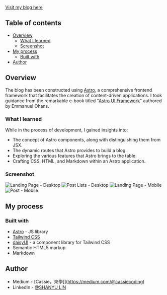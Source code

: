 [Visit my blog here](https://wonderful-meringue-9d1173.netlify.app/) 

## Table of contents

- [Overview](#overview)
  - [What I learned](#what-i-learned)
  - [Screenshot](#screenshot)
- [My process](#my-process)
  - [Built with](#built-with)
- [Author](#author)

## Overview

The blog has been constructed using [Astro](https://astro.build/), a comprehensive frontend framework that facilitates the creation of content-driven applications. 
I took guidance from the remarkable e-book titled "[Astro UI Framework](https://www.freecodecamp.org/news/how-to-use-the-astro-ui-framework/)" authored by Emmanuel Ohans.

### What I learned
While in the process of development, I gained insights into:

- The concept of Astro components, along with distinguishing them from JSX.
- The dynamic routes that Astro provides to build a blog.
- Exploring the various features that Astro brings to the table.
- Crafting CSS, HTML, and Markdown within an Astro application.

### Screenshot
![Landing Page - Desktop](https://hackmd.io/_uploads/SJ4uwk2wT.png)
![Post Lists - Desktop](https://hackmd.io/_uploads/S1iZ_1hwa.png)
![Landing Page - Mobile](https://hackmd.io/_uploads/BJQKv1nwp.png)
![Post - Mobile](https://hackmd.io/_uploads/rk2ov13vT.png)

## My process

### Built with
- [Astro](https://astro.build/) - JS library
- [Tailwind CSS](https://tailwindcss.com/)
- [daisyUI](https://daisyui.com/) - a component library for Tailwind CSS
- Semantic HTML5 markup
- Markdown

## Author
- Medium - [Cassie，來學]](https://medium.com/@cassiecoding)
- LinkedIn - [@SHANYU LIN](https://www.linkedin.com/in/shanyulin)
